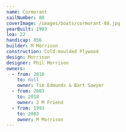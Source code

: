 ```yaml
---
name: Cormorant
sailNumber: 88
coverImage: /images/boats/cormorant-88.jpg
yearBuilt: 1993
loa: 22
handicap: 856
builder: M Morrison
construction: Cold-moulded Plywood
design: Morrison
designer: Phil Morrison
owners:
  - from: 2018
    to: null
    owner: Tim Edmunds & Bart Sawyer
  - from: 2003
    to: 2018
    owner: J M Friend
  - from: 1993
    to: 2003
    owner: M Morrison
---
```

